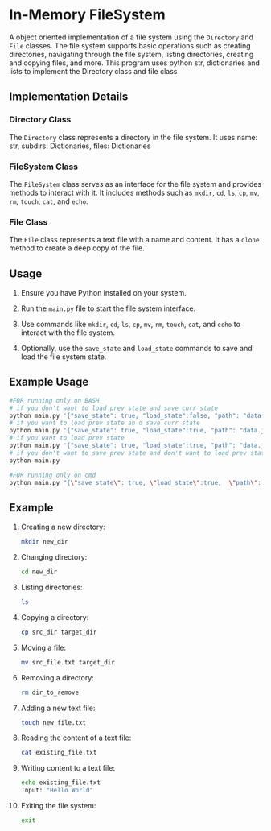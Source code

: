 # In-Memory FileSystem

A object oriented implementation of a file system using the `Directory` and `File` classes. The file system supports basic operations such as creating directories, navigating through the file system, listing directories, creating and copying files, and more.
This program uses python str, dictionaries and lists to implement the Directory class and file class

## Implementation Details

### Directory Class
The `Directory` class represents a directory in the file system. It uses name: str, subdirs: Dictionaries, files: Dictionaries

### FileSystem Class
The `FileSystem` class serves as an interface for the file system and provides methods to interact with it. It includes methods such as `mkdir`, `cd`, `ls`, `cp`, `mv`, `rm`, `touch`, `cat`, and `echo`.

### File Class
The `File` class represents a text file with a name and content. It has a `clone` method to create a deep copy of the file.

## Usage
1. Ensure you have Python installed on your system.

2. Run the `main.py` file to start the file system interface.

3. Use commands like `mkdir`, `cd`, `ls`, `cp`, `mv`, `rm`, `touch`, `cat`, and `echo` to interact with the file system.

4. Optionally, use the `save_state` and `load_state` commands to save and load the file system state.

## Example Usage
```bash
#FOR running only on BASH
# if you don't want to load prev state and save curr state
python main.py '{"save_state": true, "load_state":false, "path": "data.json"}'
# if you want to load prev state an d save curr state
python main.py '{"save_state": true, "load_state":true, "path": "data.json"}'
# if you want to load prev state
python main.py '{"save_state": true, "load_state":true, "path": "data.json"}'
# if you don't want to save prev state and don't want to load prev state
python main.py
```

```bash
#FOR running only on cmd
python main.py "{\"save_state\": true, \"load_state\":true,  \"path\": \"data.json\"}"
```

## Example
1. Creating a new directory:

   ```bash
   mkdir new_dir
   ```

2. Changing directory:

   ```bash
   cd new_dir
   ```

3. Listing directories:

   ```bash
   ls
   ```

4. Copying a directory:

   ```bash
   cp src_dir target_dir
   ```

5. Moving a file:

   ```bash
   mv src_file.txt target_dir
   ```

6. Removing a directory:

   ```bash
   rm dir_to_remove
   ```

7. Adding a new text file:

   ```bash
   touch new_file.txt
   ```

8. Reading the content of a text file:

   ```bash
   cat existing_file.txt
   ```

9. Writing content to a text file:

   ```bash
   echo existing_file.txt
   Input: "Hello World"
   ```

10. Exiting the file system:

    ```bash
    exit
    ```